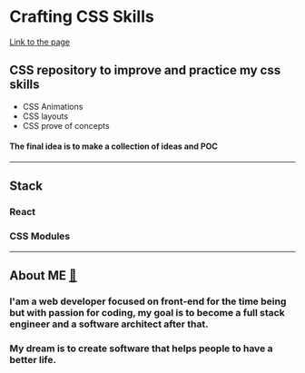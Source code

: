 [logo]: https://bmunz.dev/figma/bmunz.svg "logo bmunz.dev"
# Crafting CSS Skills 
[Link to the page](https://moonbe77.github.io/crafting_CSS-skills/)
## CSS repository to improve and practice my css skills 
   * CSS Animations 
   * CSS layouts
   * CSS prove of concepts
   #### The final idea is to make a collection of ideas and POC
---
 ## Stack
   ### React
   ### CSS Modules
---

## About ME [🔗](https://bmunz.dev "Portfolio")
 ### I'am a web developer focused on front-end for the time being but with passion for coding, my goal is to become a full stack engineer and a software architect after that.
 ### My dream is to create software that helps people to have a better life.